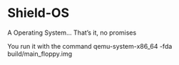 # Shield-OS
A Operating System… That’s it, no promises

You run it with the command 
qemu-system-x86_64 -fda build/main_floppy.img
